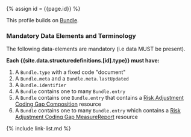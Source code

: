 
{% assign id = {{page.id}} %}
<div class="bg-success" markdown="1">

This profile builds on [Bundle](https://www.hl7.org/fhir/bundle.html).

### Mandatory Data Elements and Terminology

The following data-elements are mandatory (i.e data MUST be present).

**Each {{site.data.structuredefinitions.[id].type}} must have:**

1. A `Bundle.type` with a fixed code "document"
1. A `Bundle.meta` and a `Bundle.meta.lastUpdated` 
1. A `Bundle.identifier` 
1. A `Bundle` contains one to many `Bundle.entry`
1. A `Bundle` contains one `Bundle.entry` that contains a [Risk Adjustment Coding Gap Composition](StructureDefinition-ra-coding-gap-composition.html) resource
1. A `Bundle` contains one to many `Bundle.entry` which contains a [Risk Adjustment Coding Gap MeasureReport](StructureDefinition-ra-measurereport.html) resource


</div><!-- new-content -->

{% include link-list.md %}

